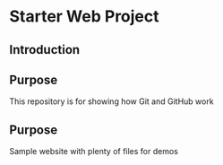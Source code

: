 # Starter Web Project
## Introduction
## Purpose


This repository is for showing how Git and GitHub work

## Purpose

Sample website with plenty of files for demos